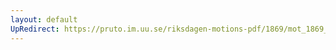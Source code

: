 ```yaml
---
layout: default
UpRedirect: https://pruto.im.uu.se/riksdagen-motions-pdf/1869/mot_1869__ak__332.pdf
---
```

